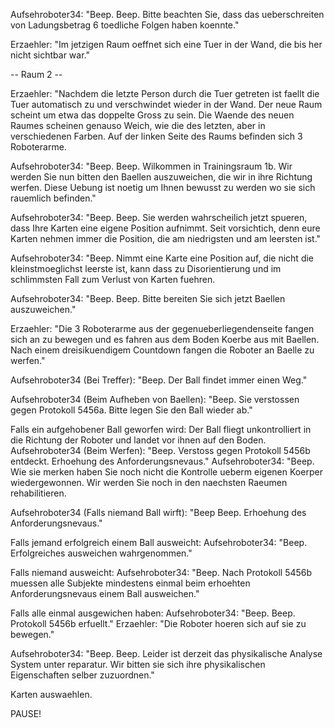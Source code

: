 Aufsehroboter34: "Beep. Beep. Bitte beachten Sie, dass das ueberschreiten von Ladungsbetrag 6 toedliche Folgen haben koennte."

Erzaehler: "Im jetzigen Raum oeffnet sich eine Tuer in der Wand, die bis her nicht sichtbar war."

-- Raum 2 --

Erzaehler: "Nachdem die letzte Person durch die Tuer getreten ist faellt die Tuer automatisch zu und verschwindet wieder in der Wand. Der neue Raum scheint um etwa das doppelte Gross zu sein. Die Waende des neuen Raumes scheinen genauso Weich, wie die des letzten, aber in verschiedenen Farben. Auf der linken Seite des Raums befinden sich 3 Roboterarme.

Aufsehroboter34: "Beep. Beep. Wilkommen in Trainingsraum 1b. Wir werden Sie nun bitten den Baellen auszuweichen, die wir in ihre Richtung werfen. Diese Uebung ist noetig um Ihnen bewusst zu werden wo sie sich rauemlich befinden."

Aufsehroboter34: "Beep. Beep. Sie werden wahrscheilich jetzt spueren, dass Ihre Karten eine eigene Position aufnimmt. Seit vorsichtich, denn eure Karten nehmen immer die Position, die am niedrigsten und am leersten ist."

Aufsehroboter34: "Beep. Nimmt eine Karte eine Position auf, die nicht die kleinstmoeglichst leerste ist, kann dass zu Disorientierung und im schlimmsten Fall zum Verlust von Karten fuehren.

Aufsehroboter34: "Beep. Beep. Bitte bereiten Sie sich jetzt Baellen auszuweichen."

Erzaehler: "Die 3 Roboterarme aus der gegenueberliegendenseite fangen sich an zu bewegen und es fahren aus dem Boden Koerbe aus mit Baellen. Nach einem dreisikuendigem Countdown fangen die Roboter an Baelle zu werfen."

Aufsehroboter34 (Bei Treffer): "Beep. Der Ball findet immer einen Weg."

Aufsehroboter34 (Beim Aufheben von Baellen): "Beep. Sie verstossen gegen Protokoll 5456a. Bitte legen Sie den Ball wieder ab."

Falls ein aufgehobener Ball geworfen wird:
Der Ball fliegt unkontrolliert in die Richtung der Roboter und landet vor ihnen auf den Boden.
Aufsehroboter34 (Beim Werfen): "Beep. Verstoss gegen Protokoll 5456b entdeckt. Erhoehung des Anforderungsnevaus."
Aufsehroboter34: "Beep. Wie sie merken haben Sie noch nicht die Kontrolle ueberm eigenen Koerper wiedergewonnen. Wir werden Sie noch in den naechsten Raeumen rehabilitieren.

Aufsehroboter34 (Falls niemand Ball wirft): "Beep Beep. Erhoehung des Anforderungsnevaus."

Falls jemand erfolgreich einem Ball ausweicht:
Aufsehroboter34: "Beep. Erfolgreiches ausweichen wahrgenommen."

Falls niemand ausweicht:
Aufsehroboter34: "Beep. Nach Protokoll 5456b muessen alle Subjekte mindestens einmal beim erhoehten Anforderungsnevaus einem Ball ausweichen."

Falls alle einmal ausgewichen haben:
Aufsehroboter34: "Beep. Beep. Protokoll 5456b erfuellt."
Erzaehler: "Die Roboter hoeren sich auf sie zu bewegen."

Aufsehroboter34: "Beep. Beep. Leider ist derzeit das physikalische Analyse System unter reparatur. Wir bitten sie sich ihre physikalischen Eigenschaften selber zuzuordnen."

Karten auswaehlen.

PAUSE!
